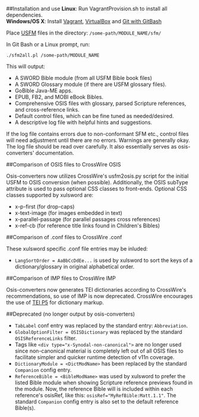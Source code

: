 ##Installation and use
**Linux**: Run VagrantProvision.sh to install all dependencies.<br>
**Windows/OS X**: Install [Vagrant](https://www.vagrantup.com/downloads.html), 
[VirtualBox](https://www.virtualbox.org/wiki/Downloads) and 
[Git with GitBash](https://git-scm.com/downloads)

Place [USFM](http://paratext.org/about/usfm#usfmDocumentation) files in 
the directory: `/some-path/MODULE_NAME/sfm/`

In Git Bash or a Linux prompt, run:

    ./sfm2all.pl /some-path/MODULE_NAME

This will output:
* A SWORD Bible module (from all USFM Bible book files)
* A SWORD Glossary module (if there are USFM glossary files).
* GoBible Java-ME apps.
* EPUB, FB2, and MOBI eBook Bibles.
* Comprehensive OSIS files with glossary, parsed Scripture references, 
and cross-reference links.
* Default control files, which can be fine tuned as needed/desired.
* A descriptive log file with helpful hints and suggestions.

If the log file contains errors due to non-conformant SFM etc., control 
files will need adjustment until there are no errors. Warnings are 
generally okay. The log file should be read over carefully. It 
also essentially serves as osis-converters' documentation.

##Comparison of OSIS files to CrossWire OSIS

Osis-converters now utilizes CrossWire's usfm2osis.py script for the
initial USFM to OSIS conversion (when possible). Additionally, the OSIS 
subType attribute is used to pass optional CSS classes to front-ends. 
Optional CSS classes supported by xulsword are:

* x-p-first (for drop-caps)
* x-text-image (for images embedded in text)
* x-parallel-passage (for parallel passages cross references)
* x-ref-cb (for reference title links found in Children's Bibles) 

##Comparison of .conf files to CrossWire .conf

These xulsword specific .conf file entries may be inluded:

* `LangSortOrder = AaBbCcDdEe...` is used by xulsword to sort the keys of
a dictionary/glossary in original alphabetical order.

##Comparison of IMP files to CrossWire IMP

Osis-converters now generates TEI dictionaries according to CrossWire's
recommendations, so use of IMP is now deprecated. CrossWire encourages  
the use of [TEI P5](http://www.crosswire.org/wiki/TEI_Dictionaries) for 
dictionary markup.

##Deprecated (no longer output by osis-converters)

* `TabLabel` conf entry was replaced by the standard entry: `Abbreviation`.
* `GlobalOptionFilter = OSISDictionary` was replaced by the standard 
`OSISReferenceLinks` filter.
* Tags like `<div type="x-Synodal-non-canonical">` are no longer used 
since non-canonical material is completely left out of all OSIS files 
to facilitate simpler and quicker runtime detection of v11n coverage.
* `DictionaryModule = <DictModName>` has been replaced by the standard
`Companion` config entry.
* `ReferenceBible = <BibleModName>` was used by xulsword to prefer the 
listed Bible module when showing Scripture reference previews found in 
the module. Now, the reference Bible will is included within each 
reference's osisRef, like this: `osisRef="MyRefBible:Matt.1.1"`. The
standard `Companion` config entry is also set to the default reference 
Bible(s).
